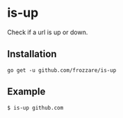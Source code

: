 is-up
=====

Check if a url is up or down.

## Installation

```
go get -u github.com/frozzare/is-up
```

## Example

```bash
$ is-up github.com
```